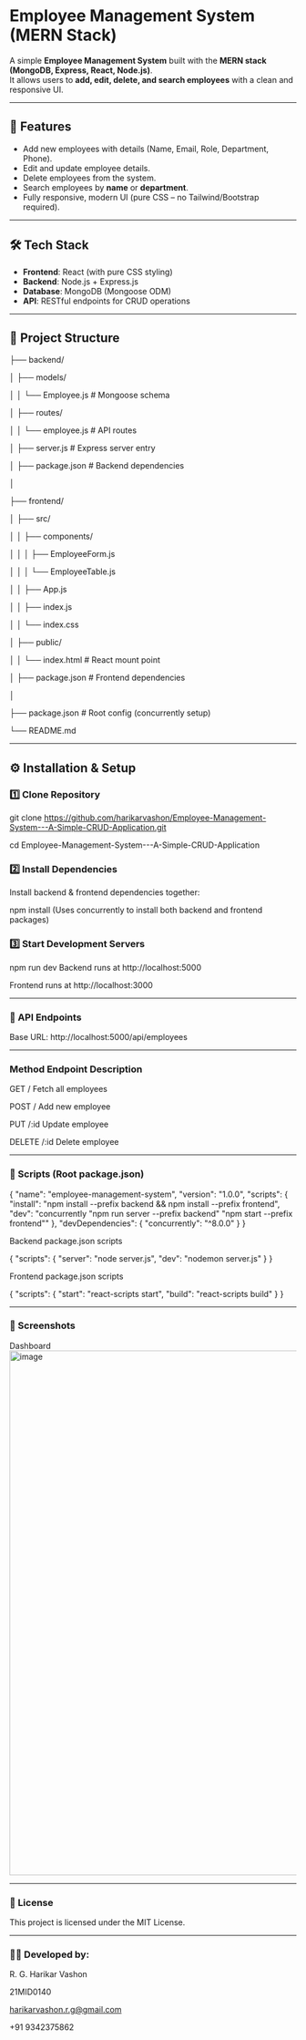 # Employee Management System (MERN Stack)

A simple **Employee Management System** built with the **MERN stack (MongoDB, Express, React, Node.js)**.  
It allows users to **add, edit, delete, and search employees** with a clean and responsive UI.

---

## 🚀 Features
- Add new employees with details (Name, Email, Role, Department, Phone).
- Edit and update employee details.
- Delete employees from the system.
- Search employees by **name** or **department**.
- Fully responsive, modern UI (pure CSS – no Tailwind/Bootstrap required).

---

## 🛠️ Tech Stack
- **Frontend**: React (with pure CSS styling)
- **Backend**: Node.js + Express.js
- **Database**: MongoDB (Mongoose ODM)
- **API**: RESTful endpoints for CRUD operations

---

## 📂 Project Structure

├── backend/

│ ├── models/

│ │ └── Employee.js # Mongoose schema

│ ├── routes/

│ │ └── employee.js # API routes

│ ├── server.js # Express server entry

│ ├── package.json # Backend dependencies

│

├── frontend/

│ ├── src/

│ │ ├── components/

│ │ │ ├── EmployeeForm.js

│ │ │ └── EmployeeTable.js

│ │ ├── App.js

│ │ ├── index.js

│ │ └── index.css

│ ├── public/

│ │ └── index.html # React mount point

│ ├── package.json # Frontend dependencies

│

├── package.json # Root config (concurrently setup)

└── README.md

---

## ⚙️ Installation & Setup

### 1️⃣ Clone Repository
git clone https://github.com/harikarvashon/Employee-Management-System---A-Simple-CRUD-Application.git

cd Employee-Management-System---A-Simple-CRUD-Application

### 2️⃣ Install Dependencies
Install backend & frontend dependencies together:

npm install
(Uses concurrently to install both backend and frontend packages)

### 3️⃣ Start Development Servers
npm run dev
Backend runs at http://localhost:5000

Frontend runs at http://localhost:3000

---

### 🔗 API Endpoints
Base URL: http://localhost:5000/api/employees

---

### Method	Endpoint	Description

GET	/	Fetch all employees

POST	/	Add new employee

PUT	/:id	Update employee

DELETE	/:id	Delete employee

---

### 📜 Scripts (Root package.json)
{
  "name": "employee-management-system",
  "version": "1.0.0",
  "scripts": {
    "install": "npm install --prefix backend && npm install --prefix frontend",
    "dev": "concurrently \"npm run server --prefix backend\" \"npm start --prefix frontend\""
  },
  "devDependencies": {
    "concurrently": "^8.0.0"
  }
}

Backend package.json scripts

{
  "scripts": {
    "server": "node server.js",
    "dev": "nodemon server.js"
  }
}

Frontend package.json scripts

{
  "scripts": {
    "start": "react-scripts start",
    "build": "react-scripts build"
  }
}

---

### 📸 Screenshots
Dashboard
<img width="1919" height="921" alt="image" src="https://github.com/user-attachments/assets/c53f2ddb-3765-43e9-bff7-65a455495350" />


---

### 📜 License
This project is licensed under the MIT License.

---

### 👨‍💻 Developed by: 
R. G. Harikar Vashon

21MID0140

harikarvashon.r.g@gmail.com

+91 9342375862
